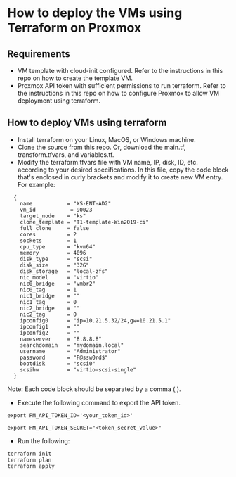 # How to deploy the VMs using Terraform on Proxmox

## Requirements
* VM template with cloud-init configured. Refer to the instructions in this repo on how to create the template VM.
* Proxmox API token with sufficient permissions to run terraform. Refer to the instructions in this repo on how to configure Proxmox to allow VM deployment using terraform.

## How to deploy VMs using terraform

* Install terraform on your Linux, MacOS, or Windows machine.
* Clone the source from this repo. Or, download the main.tf, transform.tfvars, and variables.tf.
* Modify the terraform.tfvars file with VM name, IP, disk, ID, etc. according to your desired specifications. In this file, copy the code block that's enclosed in curly brackets and modify it to create new VM entry. For example:
```
  {
    name           = "XS-ENT-AD2"
    vm_id           = 90023
    target_node    = "ks"
    clone_template = "T1-template-Win2019-ci"
    full_clone     = false
    cores          = 2
    sockets        = 1
    cpu_type       = "kvm64"
    memory         = 4096
    disk_type      = "scsi"
    disk_size      = "32G"
    disk_storage   = "local-zfs"
    nic_model      = "virtio"
    nic0_bridge    = "vmbr2"
    nic0_tag       = 1
    nic1_bridge    = ""
    nic1_tag       = 0
    nic2_bridge    = ""
    nic2_tag       = 0
    ipconfig0      = "ip=10.21.5.32/24,gw=10.21.5.1"
    ipconfig1      = ""
    ipconfig2      = ""
    nameserver     = "8.8.8.8"
    searchdomain   = "mydomain.local"
    username       = "Administrator"
    password       = "P@ssw0rd$"
    bootdisk       = "scsi0"
    scsihw         = "virtio-scsi-single"
  }
```
Note: Each code block should be separated by a comma (,).

* Execute the following command to export the API token.
```
export PM_API_TOKEN_ID='<your_token_id>'

export PM_API_TOKEN_SECRET="<token_secret_value>"
```
* Run the following:
```
terraform init
terraform plan
terraform apply
```